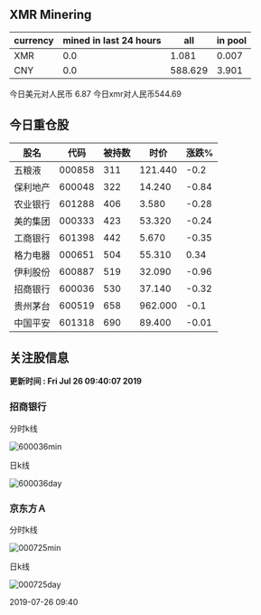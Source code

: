 ## XMR Minering

|currency|mined in last 24 hours|all|in pool|
|---|---|---|---|
|XMR|0.0|1.081|0.007|
|CNY|0.0|588.629|3.901|

今日美元对人民币 6.87	今日xmr对人民币544.69


## 今日重仓股 

|股名|代码|被持数|时价|涨跌%|
|---|---|---|---|---|
|五粮液|000858|311|121.440|-0.2|
|保利地产|600048|322|14.240|-0.84|
|农业银行|601288|406|3.580|-0.28|
|美的集团|000333|423|53.320|-0.24|
|工商银行|601398|442|5.670|-0.35|
|格力电器|000651|504|55.310|0.34|
|伊利股份|600887|519|32.090|-0.96|
|招商银行|600036|530|37.140|-0.32|
|贵州茅台|600519|658|962.000|-0.1|
|中国平安|601318|690|89.400|-0.01|

## 关注股信息
**更新时间 : Fri Jul 26 09:40:07 2019**
### 招商银行 
分时k线

![600036min](http://image.sinajs.cn/newchart/min/n/sh600036.gif)

日k线

![600036day](http://image.sinajs.cn/newchart/daily/n/sh600036.gif)

### 京东方Ａ 
分时k线

![000725min](http://image.sinajs.cn/newchart/min/n/sz000725.gif)

日k线

![000725day](http://image.sinajs.cn/newchart/daily/n/sz000725.gif)

2019-07-26 09:40